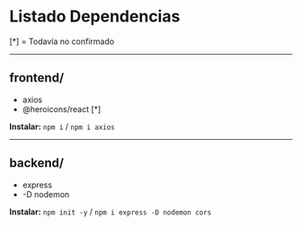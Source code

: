 # Listado Dependencias

[*] = Todavía no confirmado 

------------------------------------------------------------------------------
## frontend/
- axios
- @heroicons/react [*]


**Instalar:** `npm i` / `npm i axios`

------------------------------------------------------------------------------
## backend/
- express
- -D nodemon

**Instalar:** `npm init -y` / `npm i express -D nodemon cors`